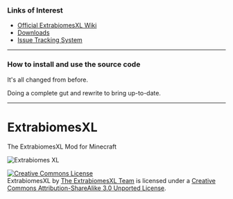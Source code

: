 ### Links of Interest
 - [Official ExtrabiomesXL Wiki](https://github.com/ExtrabiomesXL/ExtrabiomesXL/wiki)
 - [Downloads](https://www.curseforge.com/minecraft/mc-mods/extrabiomesxl)
 - [Issue Tracking System](https://github.com/ExtrabiomesXL/ExtrabiomesXL/issues)
 
* * *

### How to install and use the source code ####

It's all changed from before.

Doing a complete gut and rewrite to bring up-to-date.

* * *

ExtrabiomesXL
=============
The ExtrabiomesXL Mod for Minecraft

![Extrabiomes XL](https://raw.github.com/ExtrabiomesXL/extrabiomes-artwork/master/code%20repository/logo.png)

<a rel="license" href="http://creativecommons.org/licenses/by-sa/3.0/deed.en_US"><img alt="Creative Commons License" style="border-width:0" src="http://i.creativecommons.org/l/by-sa/3.0/80x15.png" /></a><br /><span xmlns:dct="http://purl.org/dc/terms/" property="dct:title">ExtrabiomesXL</span> by <a xmlns:cc="http://creativecommons.org/ns#" href="https://github.com/ExtrabiomesXL?tab=members" property="cc:attributionName" rel="cc:attributionURL">The ExtrabiomesXL Team</a> is licensed under a <a rel="license" href="http://creativecommons.org/licenses/by-sa/3.0/deed.en_US">Creative Commons Attribution-ShareAlike 3.0 Unported License</a>.
